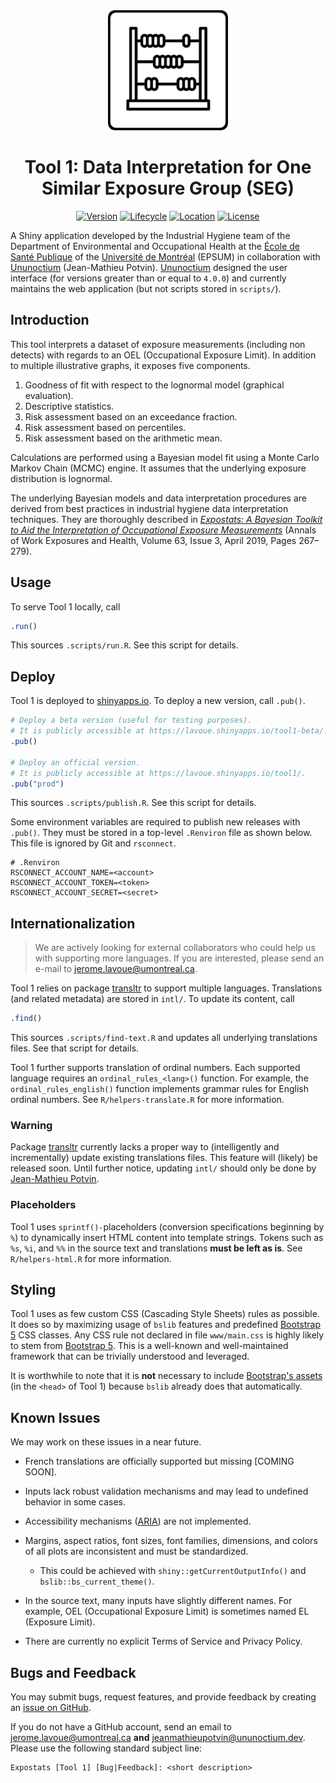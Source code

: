 <div align="center">

<!-- Expostats' logo -->
<img src="www/android-chrome-192x192.png" alt="Expostats's logo" height="192" width="192" />

# Tool 1: Data Interpretation for One Similar Exposure Group (SEG)

<!-- badges: start -->
[![Version](https://img.shields.io/badge/version-5.0.0-blue)](https://github.com/webexpo/app-tool1/releases/tag/v5.0.0)
[![Lifecycle](https://img.shields.io/badge/lifecycle-stable-brightgreen.svg)](https://lifecycle.r-lib.org/articles/stages.html#stable)
[![Location](https://img.shields.io/badge/live-shinyapps.io-5b90bf)](https://lavoue.shinyapps.io/tool1/)
[![License](https://img.shields.io/badge/license-MIT-orange.svg)](https://github.com/webexpo/tool1/blob/main/LICENSE.md)
<!-- badges: end -->

</div>

A Shiny application developed by the Industrial Hygiene team of the Department
of Environmental and Occupational Health at the
[École de Santé Publique](https://espum.umontreal.ca/english/home/) of the
[Université de Montréal](https://www.umontreal.ca/en/) (EPSUM) in collaboration
with [Ununoctium](https://ununoctium.dev) (Jean-Mathieu Potvin).
[Ununoctium](https://ununoctium.dev) designed the user interface (for versions
greater than or equal to `4.0.0`) and currently maintains the web application
(but not scripts stored in `scripts/`).

## Introduction

This tool interprets a dataset of exposure measurements (including non detects)
with regards to an OEL (Occupational Exposure Limit). In addition to multiple
illustrative graphs, it exposes five components.

1. Goodness of fit with respect to the lognormal model (graphical evaluation).
2. Descriptive statistics.
3. Risk assessment based on an exceedance fraction.
4. Risk assessment based on percentiles.
5. Risk assessment based on the arithmetic mean.

Calculations are performed using a Bayesian model fit using a Monte Carlo
Markov Chain (MCMC) engine. It assumes that the underlying exposure distribution
is lognormal.

The underlying Bayesian models and data interpretation procedures are derived
from best practices in industrial hygiene data interpretation techniques. They
are thoroughly described in
*[Expostats: A Bayesian Toolkit to Aid the Interpretation of Occupational Exposure Measurements](https://doi.org/10.1093/annweh/wxy100)*
(Annals of Work Exposures and Health, Volume 63, Issue 3, April 2019, Pages
267–279).

## Usage

To serve Tool 1 locally, call

```r
.run()
```

This sources `.scripts/run.R`. See this script for details.

## Deploy

Tool 1 is deployed to [shinyapps.io](https://lavoue.shinyapps.io/tool1).
To deploy a new version, call `.pub()`.

```r
# Deploy a beta version (useful for testing purposes).
# It is publicly accessible at https://lavoue.shinyapps.io/tool1-beta/.
.pub()

# Deploy an official version.
# It is publicly accessible at https://lavoue.shinyapps.io/tool1/.
.pub("prod")
```

This sources `.scripts/publish.R`. See this script for details.

Some environment variables are required to publish new releases with `.pub()`.
They must be stored in a top-level `.Renviron` file as shown below. This file is
ignored by Git and `rsconnect`.

```
# .Renviron
RSCONNECT_ACCOUNT_NAME=<account>
RSCONNECT_ACCOUNT_TOKEN=<token>
RSCONNECT_ACCOUNT_SECRET=<secret>
```

## Internationalization

> We are actively looking for external collaborators who could help us with
> supporting more languages. If you are interested, please send an e-mail
> to <jerome.lavoue@umontreal.ca>.

Tool 1 relies on package [transltr](https://cran.r-project.org/package=transltr)
to support multiple languages. Translations (and related metadata) are stored
in `intl/`. To update its content, call

```r
.find()
```

This sources `.scripts/find-text.R` and updates all underlying
translations files. See that script for details.

Tool 1 further supports translation of ordinal numbers. Each supported
language requires an `ordinal_rules_<lang>()` function. For example, the
`ordinal_rules_english()` function implements grammar rules for English
ordinal numbers. See `R/helpers-translate.R` for more information.

### Warning

Package [transltr](https://cran.r-project.org/package=transltr) currently lacks
a proper way to (intelligently and incrementally) update existing translations
files. This feature will (likely) be released soon. Until further notice,
updating `intl/` should only be done by
[Jean-Mathieu Potvin](https://github.com/jeanmathieupotvin).

### Placeholders

Tool 1 uses `sprintf()-`placeholders (conversion specifications beginning by
`%`) to dynamically insert HTML content into template strings. Tokens such as
`%s`, `%i`, and `%%` in the source text and translations **must be left as is**.
See `R/helpers-html.R` for more information.

## Styling

Tool 1 uses as few custom CSS (Cascading Style Sheets) rules as possible. It
does so by maximizing usage of `bslib` features and predefined
[Bootstrap 5](https://getbootstrap.com/docs/5.3/getting-started/introduction/)
CSS classes. Any CSS rule not declared in file `www/main.css` is highly likely
to stem from [Bootstrap 5](https://getbootstrap.com/docs/5.3/getting-started/introduction/).
This is a well-known and well-maintained framework that can be trivially
understood and leveraged.

It is worthwhile to note that it is **not** necessary to include
[Bootstrap's assets](https://getbootstrap.com/docs/5.3/getting-started/download/#cdn-via-jsdelivr)
(in the `<head>` of Tool 1) because `bslib` already does that automatically.

## Known Issues

We may work on these issues in a near future.

- French translations are officially supported but missing [COMING SOON].

- Inputs lack robust validation mechanisms and may lead to undefined behavior
  in some cases.

- Accessibility mechanisms
  ([ARIA](https://developer.mozilla.org/en-US/docs/Web/Accessibility/ARIA)) are
  not implemented.

- Margins, aspect ratios, font sizes, font families, dimensions, and colors of
  all plots are inconsistent and must be standardized.
  - This could be achieved with `shiny::getCurrentOutputInfo()` and
    `bslib::bs_current_theme()`.

- In the source text, many inputs have slightly different names. For example,
  OEL (Occupational Exposure Limit) is sometimes named EL (Exposure Limit).

- There are currently no explicit Terms of Service and Privacy Policy.

## Bugs and Feedback

You may submit bugs, request features, and provide feedback by creating an
[issue on GitHub](https://github.com/webexpo/app-tool1/issues/new).

If you do not have a GitHub account, send an email to <jerome.lavoue@umontreal.ca>
**and** <jeanmathieupotvin@ununoctium.dev>. Please use the following standard
subject line:

```
Expostats [Tool 1] [Bug|Feedback]: <short description>
```
